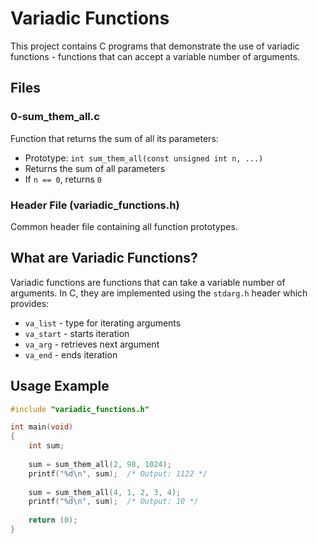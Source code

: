 # Variadic Functions

This project contains C programs that demonstrate the use of variadic functions - functions that can accept a variable number of arguments.

## Files

### 0-sum_them_all.c
Function that returns the sum of all its parameters:
- Prototype: `int sum_them_all(const unsigned int n, ...)`
- Returns the sum of all parameters
- If `n == 0`, returns `0`

### Header File (variadic_functions.h)
Common header file containing all function prototypes.

## What are Variadic Functions?

Variadic functions are functions that can take a variable number of arguments. In C, they are implemented using the `stdarg.h` header which provides:

- `va_list` - type for iterating arguments
- `va_start` - starts iteration
- `va_arg` - retrieves next argument
- `va_end` - ends iteration

## Usage Example

```c
#include "variadic_functions.h"

int main(void)
{
    int sum;
    
    sum = sum_them_all(2, 98, 1024);
    printf("%d\n", sum);  /* Output: 1122 */
    
    sum = sum_them_all(4, 1, 2, 3, 4);
    printf("%d\n", sum);  /* Output: 10 */
    
    return (0);
}
